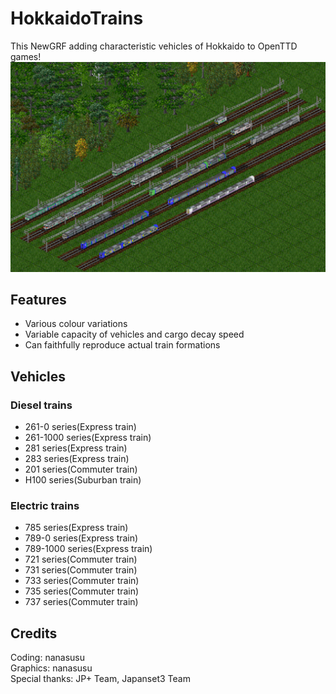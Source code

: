 # HokkaidoTrains
This NewGRF adding characteristic vehicles of Hokkaido to OpenTTD games!
![VehiclesPresent](gfx/readme/VehiclesPresentImages.png)

## Features
- Various colour variations 
- Variable capacity of vehicles and cargo decay speed
- Can faithfully reproduce actual train formations
<!-- ![faithfullyFormations](gfx/readme/faithfullyFormations.png) -->

<!-- ## Usage -->
<!-- - Easily ways

- Faithfully ways -->

## Vehicles
### Diesel trains
- 261-0 series(Express train)
- 261-1000 series(Express train)
- 281 series(Express train)
- 283 series(Express train)
- 201 series(Commuter train)
- H100 series(Suburban train)

### Electric trains
- 785 series(Express train)
- 789-0 series(Express train)
- 789-1000 series(Express train)
- 721 series(Commuter train)
- 731 series(Commuter train)
- 733 series(Commuter train)
- 735 series(Commuter train)
- 737 series(Commuter train)

<!-- ## Compatible
### Tracks
- Vanilla Tracks
- Japan set 3 Tracks  -->


## Credits
Coding: nanasusu\
Graphics: nanasusu\
Special thanks: JP+ Team, Japanset3 Team
